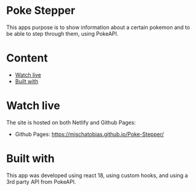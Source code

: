 # Poke Stepper

This apps purpose is to show information about a certain pokemon and to be able to step through them, using PokeAPI.

# Content

- [Watch live](#watch-live)
- [Built with](#built-with)

# Watch live

The site is hosted on both Netlify and Github Pages:

- Github Pages: https://mischatobias.github.io/Poke-Stepper/

# Built with

This app was developed using react 18, using custom hooks, and using a 3rd party API from PokeAPI.
